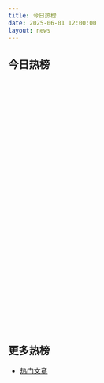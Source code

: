 ```yaml
---
title: 今日热榜
date: 2025-06-01 12:00:00
layout: news
---
```


## 今日热榜
<p id="update-time"></p>

<div id='zhihu-container'>
  <div class="zhihu-list">
    <!-- 知乎热榜内容将通过JS动态加载 -->
  </div>
</div>

<style>
#zhihu-container{
  width: 100%; 
  height: 500px;
  font-size: 95%;
  overflow-y: auto;
  -ms-overflow-style: none;
  scrollbar-width: none;
}
#zhihu-container::-webkit-scrollbar{
  display: none;
}
.zhihu-list-item{
  display: flex;
  justify-content: space-between;
  flex-direction: row;
  flex-wrap: nowrap;
  margin-bottom: 10px;
  padding-bottom: 5px;
  border-bottom: 1px solid #eaecef;
}
.zhihu-title{
  white-space: nowrap;
  overflow: hidden;
  text-overflow: ellipsis;
  margin-right: auto;
}
.zhihu-hot{
  flex-shrink: 0;
  color: #ff6b81;
}
.zhihu-hotness{
  display: inline-block;
  padding: 0 6px;
  transform: scale(.8) translateX(-3px);
  font-weight: bold;
  color: #fff;
  border-top: rgba(255, 255, 255, 0.87) 1px solid;
  border-left: rgba(255, 255, 255, 0.87) 1px solid;
  background: linear-gradient(to bottom right, #348AC7, #7474BF);
  border-radius: 8px;
}
#update-time {
  font-size: 0.9em;
  color: #888;
  margin-bottom: 15px;
}
</style>

<script>
document.addEventListener('DOMContentLoaded', function() {
  // 从JSON文件加载知乎热榜数据
  fetch('/data/zhihu.json')
    .then(response => response.json())
    .then(data => {
      // 显示更新时间
      if (data.update_time) {
        document.getElementById('update-time').innerText = '最后更新: ' + data.update_time;
      }
      console.log('知乎热榜数据:', data);
      
      let html = '';
      html += '<div class="zhihu-list">';
      var i = 1;
      console.log('开始生成列表HTML, data.list:', data.list);
      if (data.list && Array.isArray(data.list)) {
        for (let item of data.list) {
          console.log('正在处理 item:', item);
          html += '<div class="zhihu-list-item"><div class="zhihu-hotness">' + i + '</div>' + 
                  '<span class="zhihu-title"><a title="' + item.title + '"href="' + item.url + 
                  '" target="_blank" rel="external nofollow noreferrer">' + item.title + '</a></span>' + 
                  '<div class="zhihu-hot"><span>' + item.hot + '</span></div></div>';
          i++;
        }
      } else {
        console.error('data.list 不是一个有效的数组:', data.list);
      }
      html += '</div>';
      console.log('生成的HTML:', html);
      document.getElementById('zhihu-container').innerHTML = html;
      console.log('innerHTML 已设置');
    })
    .catch(function(error) {
      console.log('加载知乎热榜数据失败:', error);
      document.getElementById('zhihu-container').innerHTML = '<p>加载知乎热榜数据失败，请稍后再试。</p>';
    });
});
</script>

## 更多热榜

- [热门文章](/news/hot-article) 